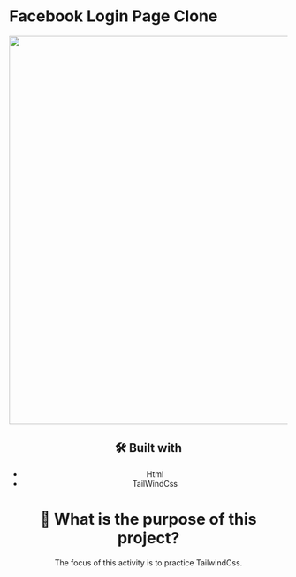 #  Facebook Login Page Clone

<div align="center">
<img src="https://github.com/danielfelix45/Facebook_Clone_TailwindCss/assets/81331726/b73fdf47-f503-46cf-af85-59976772a3dd" width="700px" />


## 🛠️ Built with

- Html
- TailWindCss

# 🤔 What is the purpose of this project?

The focus of this activity is to practice TailwindCss.
